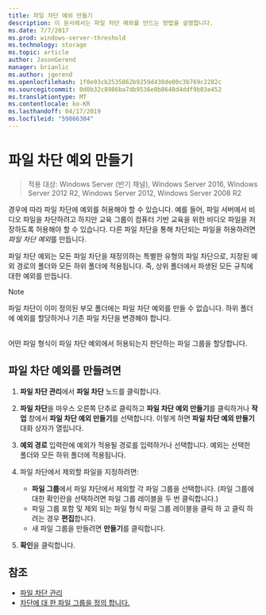 ```yaml
---
title: 파일 차단 예외 만들기
description: 이 문서에서는 파일 차단 예외를 만드는 방법을 설명합니다.
ms.date: 7/7/2017
ms.prod: windows-server-threshold
ms.technology: storage
ms.topic: article
author: JasonGerend
manager: brianlic
ms.author: jgerend
ms.openlocfilehash: 1f0e93cb2535862b9259d438de00c3b769c2282c
ms.sourcegitcommit: 0d0b32c8986ba7db9536e0b8648d4ddf9b03e452
ms.translationtype: MT
ms.contentlocale: ko-KR
ms.lasthandoff: 04/17/2019
ms.locfileid: "59866304"
---
```

# <a name="create-a-file-screen-exception"></a>파일 차단 예외 만들기

> 적용 대상: Windows Server (반기 채널), Windows Server 2016, Windows Server 2012 R2, Windows Server 2012, Windows Server 2008 R2

경우에 따라 파일 차단에 예외를 허용해야 할 수 있습니다. 예를 들어, 파일 서버에서 비디오 파일을 차단하려고 하지만 교육 그룹이 컴퓨터 기반 교육을 위한 비디오 파일을 저장하도록 허용해야 할 수 있습니다. 다른 파일 차단을 통해 차단되는 파일을 허용하려면 *파일 차단 예외*를 만듭니다.

파일 차단 예외는 모든 파일 차단을 재정의하는 특별한 유형의 파일 차단으로, 지정된 예외 경로의 폴더와 모든 하위 폴더에 적용됩니다. 즉, 상위 폴더에서 파생된 모든 규칙에 대한 예외를 만듭니다.

> [!Note]
> 파일 차단이 이미 정의된 부모 폴더에는 파일 차단 예외를 만들 수 없습니다. 하위 폴더에 예외를 할당하거나 기존 파일 차단을 변경해야 합니다.

<br />
어떤 파일 형식이 파일 차단 예외에서 허용되는지 판단하는 파일 그룹을 할당합니다.

## <a name="to-create-a-file-screen-exception"></a>파일 차단 예외를 만들려면

1.  **파일 차단 관리**에서 **파일 차단** 노드를 클릭합니다.

2.  **파일 차단**을 마우스 오른쪽 단추로 클릭하고 **파일 차단 예외 만들기**를 클릭하거나 **작업** 창에서 **파일 차단 예외 만들기**를 선택합니다. 이렇게 하면 **파일 차단 예외 만들기** 대화 상자가 열립니다.

3.  **예외 경로** 입력란에 예외가 적용될 경로를 입력하거나 선택합니다. 예외는 선택한 폴더와 모든 하위 폴더에 적용됩니다.

4.  파일 차단에서 제외할 파일을 지정하려면:

    -   **파일 그룹**에서 파일 차단에서 제외할 각 파일 그룹을 선택합니다. (파일 그룹에 대한 확인란을 선택하려면 파일 그룹 레이블을 두 번 클릭합니다.)
    -   파일 그룹 포함 및 제외 되는 파일 형식 파일 그룹 레이블을 클릭 하 고 클릭 하려는 경우 **편집**합니다.
    -   새 파일 그룹을 만들려면 **만들기**를 클릭합니다.

5.  **확인**을 클릭합니다.

## <a name="see-also"></a>참조

-   [파일 차단 관리](file-screening-management.md)
-   [차단에 대 한 파일 그룹을 정의 합니다.](define-file-groups-for-screening.md)


